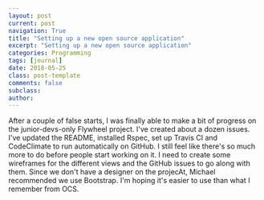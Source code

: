 ```yaml
---
layout: post
current: post
navigation: True
title: "Setting up a new open source application"
excerpt: "Setting up a new open source application"
categories: Programming
tags: [journal]
date: 2018-05-25
class: post-template
comments: false
subclass:
author:
---
```


After a couple of false starts, I was finally able to make a bit of progress on the junior-devs-only Flywheel project. I've created about a dozen issues. I've updated the README, installed Rspec, set up Travis CI and CodeClimate to run automatically on GitHub. I still feel like there's so much more to do before people start working on it. I need to create some wireframes for the different views and the GitHub issues to go along with them. Since we don't have a designer on the projecAt, Michael recommended we use Bootstrap. I'm hoping it's easier to use than what I remember from OCS.